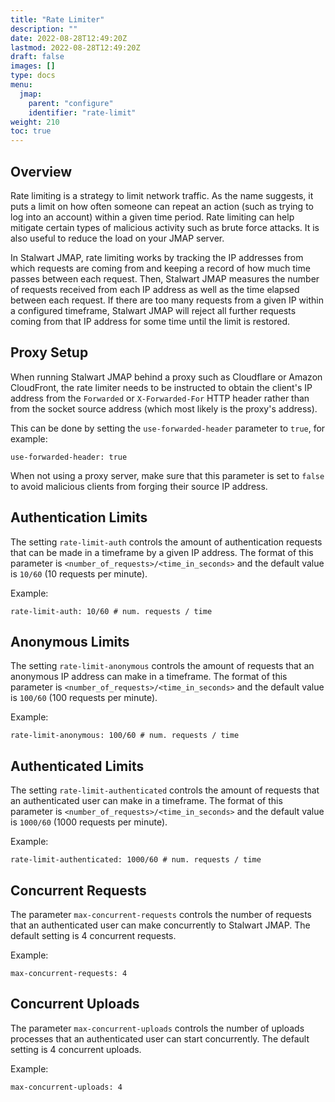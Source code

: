 ```yaml
---
title: "Rate Limiter"
description: ""
date: 2022-08-28T12:49:20Z
lastmod: 2022-08-28T12:49:20Z
draft: false
images: []
type: docs
menu:
  jmap:
    parent: "configure"
    identifier: "rate-limit"
weight: 210
toc: true
---
```


## Overview

Rate limiting is a strategy to limit network traffic. As the name suggests, it puts a limit on how often 
someone can repeat an action (such as trying to log into an account) within a given time period.
Rate limiting can help mitigate certain types of malicious activity such as brute force attacks. It is also 
useful to reduce the load on your JMAP server.

In Stalwart JMAP, rate limiting works by tracking the IP addresses from which requests are coming from and keeping
a record of how much time passes between each request. Then, Stalwart JMAP measures the number of requests received
from each IP address as well as the time elapsed between each request. If there are too many requests from a 
given IP within a configured timeframe, Stalwart JMAP will reject all further requests coming from that IP address 
for some time until the limit is restored.

## Proxy Setup

When running Stalwart JMAP behind a proxy such as Cloudflare or Amazon CloudFront, the rate limiter needs to
be instructed to obtain the client's IP address from the ``Forwarded`` or ``X-Forwarded-For`` HTTP header rather
than from the socket source address (which most likely is the proxy's address).

This can be done by setting the ``use-forwarded-header`` parameter to ``true``, for example:

```
use-forwarded-header: true
```

When not using a proxy server, make sure that this parameter is set to ``false`` to avoid malicious clients
from forging their source IP address.

## Authentication Limits

The setting ``rate-limit-auth`` controls the amount of authentication requests that can be made
in a timeframe by a given IP address. The format of this parameter is ``<number_of_requests>/<time_in_seconds>``
and the default value is ``10/60`` (10 requests per minute).

Example:

```
rate-limit-auth: 10/60 # num. requests / time
```

## Anonymous Limits

The setting ``rate-limit-anonymous`` controls the amount of requests that an anonymous IP address can make
in a timeframe. The format of this parameter is ``<number_of_requests>/<time_in_seconds>``
and the default value is ``100/60`` (100 requests per minute).

Example:

```
rate-limit-anonymous: 100/60 # num. requests / time
```

## Authenticated Limits

The setting ``rate-limit-authenticated`` controls the amount of requests that an authenticated user can make
in a timeframe. The format of this parameter is ``<number_of_requests>/<time_in_seconds>``
and the default value is ``1000/60`` (1000 requests per minute).

Example:

```
rate-limit-authenticated: 1000/60 # num. requests / time
```

## Concurrent Requests

The parameter ``max-concurrent-requests`` controls the number of requests that an
authenticated user can make concurrently to Stalwart JMAP. The default setting is 4 concurrent requests.

Example:

```
max-concurrent-requests: 4
```

## Concurrent Uploads

The parameter ``max-concurrent-uploads`` controls the number of uploads processes that an
authenticated user can start concurrently. The default setting is 4 concurrent uploads.

Example:

```
max-concurrent-uploads: 4
```

